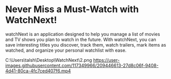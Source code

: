 # Never Miss a Must-Watch with WatchNext!


watchNext is an application designed to help you manage a list of movies and TV shows you plan to watch in the future. With watchNext, you can save interesting titles you discover, track them, watch trailers, mark items as watched, and organize your personal watchlist with ease.


C:\Users\talsh\Desktop\WatchNext\2.png
https://user-images.githubusercontent.com/117349966/209446613-27d8c06f-9408-4d41-80ca-4fc7ced407f6.mp4




